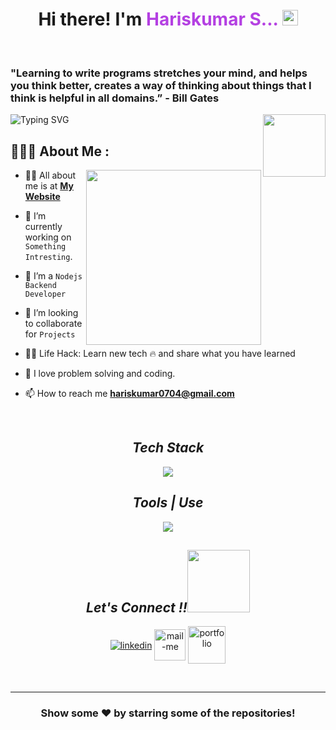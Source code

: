 
<h1 align="center">Hi there! I'm <span style="color: #b440e2"> Hariskumar S... </span><img src="https://media.giphy.com/media/hvRJCLFzcasrR4ia7z/giphy.gif" width="25px"> </h1>
 <br>
 <h3 align="left"> "Learning to write programs stretches your mind, and helps you think better, creates a way of thinking about things that I think is helpful in all domains.” <be>   - Bill Gates</h3>
 
 ![Typing SVG](https://readme-typing-svg.herokuapp.com?font=comfortaa&color=b440e2&size=24&width=500&lines=Currently+Learning+Backend+Development+and+System+Design;Backend+Developer;Nice+to+meet+you...)
 <img  src="https://hariskumars.netlify.app/static/media/output-onlinegiftools.0137dac1.gif" height="100px" align="right" />
  <br>
  
   ## 👨🏻‍💻 About Me :

<img  src="https://akashsurve.web.app/static/media/about.aee0f771fbfc1e7b8fa8.png" height="280px" align="right" />

- 🙋‍♂️ All about me is at **[My Website](https://hariskumars.netlify.app/)**

- 🔭 I’m currently working on `Something Intresting`.

- 🌱 I’m a `Nodejs Backend Developer`

- 👯 I’m looking to collaborate for `Projects`

- 👨‍💻 Life Hack: Learn new tech :fire: and share what you have learned 

- 💓 I love problem solving and coding.

- 📫 How to reach me **hariskumar0704@gmail.com**


<br>
<h2 align="center"><i>Tech Stack</i></h2>
<p align="center">
  <a >
    <img src="https://skillicons.dev/icons?i=html,css,js,ts,nodejs,express,redis,mongodb," />
  </a>
</p>


<!-- <img src="" alt="" /> -->
<h2 align="center"><i>Tools | Use</i></h2>
<p align="center">
  <a >
    <img src="https://skillicons.dev/icons?i=bash,codepen,firebase,git,github,netlify,powershell,vscode,postman," />
  </a>
</p>


<h2 align="center"><i>Let's Connect !!<img src="https://raw.githubusercontent.com/ShahriarShafin/ShahriarShafin/main/Assets/handshake.gif" width="100" /></i></h2>

<p align="center">
  <a href="https://www.linkedin.com/in/haris-kumar-80983a249/" target="blank"><img align="center" src="https://skillicons.dev/icons?i=linkedin" alt="linkedin" /></a>
  <a title="hariskumar0704@gmail.com" href="mailto:hariskumar0704@gmail.com" target="blank"><img align="center"  src="https://cdn-icons-png.flaticon.com/128/888/888853.png"  width="50px"   alt="mail-me" /></a>
  <a href="https://hariskumars.netlify.app/" target="_blank"><img align="center" src="https://img.icons8.com/fluency/2x/domain.png"  width="60px" alt="portfolio" /></a>

</p>

<br />
<div align="center">
  

<hr />
<h3 align="center">
 Show some ❤️ by starring some of the repositories!
</h3>
<br>
<h3 align="center"> 

</h3>
